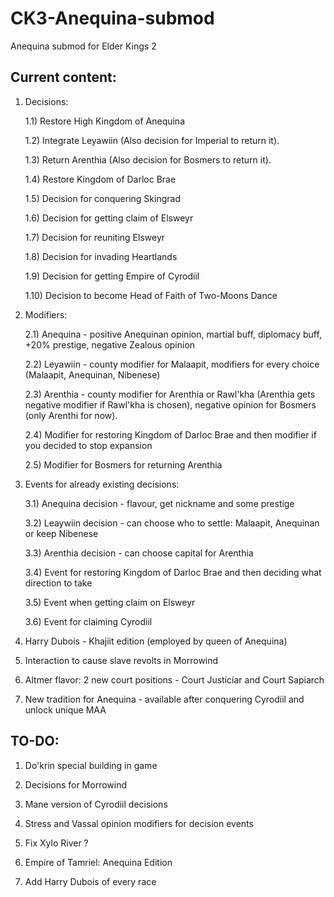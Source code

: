 # CK3-Anequina-submod
Anequina submod for Elder Kings 2

## Current content:

1) Decisions:

	1.1) Restore High Kingdom of Anequina

	1.2) Integrate Leyawiin	(Also decision for Imperial to return it).

	1.3) Return Arenthia (Also decision for Bosmers to return it).
	
	1.4) Restore Kingdom of Darloc Brae
	
	1.5) Decision for conquering Skingrad
	
	1.6) Decision for getting claim of Elsweyr
	
	1.7) Decision for reuniting Elsweyr

	1.8) Decision for invading Heartlands

	1.9) Decision for getting Empire of Cyrodiil
	
	1.10) Decision to become Head of Faith of Two-Moons Dance

2) Modifiers:

	2.1) Anequina - positive Anequinan opinion, martial buff, diplomacy buff, +20% prestige, negative Zealous opinion
	
	2.2) Leyawiin - county modifier for Malaapit, modifiers for every choice (Malaapit, Anequinan, Nibenese)
	
	2.3) Arenthia - county modifier for Arenthia or Rawl'kha (Arenthia gets negative modifier if Rawl'kha is chosen), negative opinion for Bosmers (only Arenthi for now).
	
	2.4) Modifier for restoring Kingdom of Darloc Brae and then modifier if you decided to stop expansion
	
	2.5) Modifier for Bosmers for returning Arenthia

3) Events for already existing decisions:

	3.1) Anequina decision - flavour, get nickname and some prestige
	
	3.2) Leaywiin decision - can choose who to settle: Malaapit, Anequinan or keep Nibenese
	
	3.3) Arenthia decision - can choose capital for Arenthia
	
	3.4) Event for restoring Kingdom of Darloc Brae and then deciding what direction to take
	
	3.5) Event when getting claim on Elsweyr
	
	3.6) Event for claiming Cyrodiil
	
4) Harry Dubois - Khajiit edition (employed by queen of Anequina)

5) Interaction to cause slave revolts in Morrowind

6) Altmer flavor: 2 new court positions - Court Justiciar and Court Sapiarch

7) New tradition for Anequina - available after conquering Cyrodiil and unlock unique MAA
	

## TO-DO:

1) Do'krin special building in game

2) Decisions for Morrowind

3) Mane version of Cyrodiil decisions

4) Stress and Vassal opinion modifiers for decision events

5) Fix Xylo River ?

6) Empire of Tamriel: Anequina Edition

7) Add Harry Dubois of every race